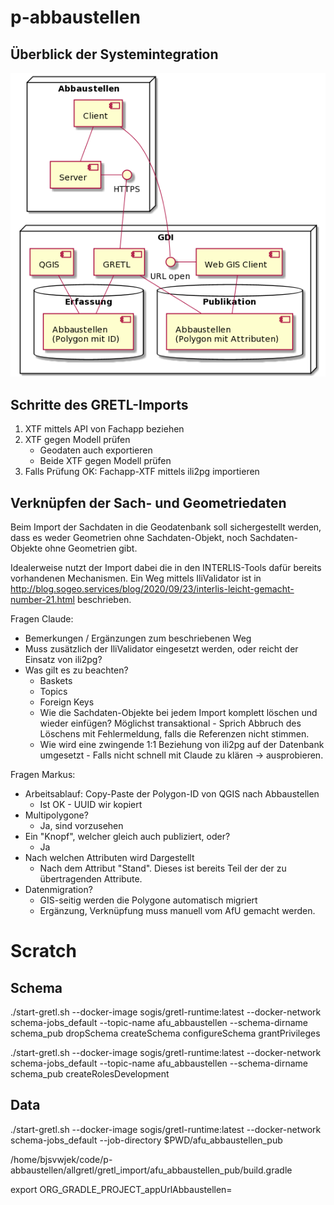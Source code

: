 # p-abbaustellen

## Überblick der Systemintegration

![Integrationsdiagramm](integration.png)

## Schritte des GRETL-Imports

1. XTF mittels API von Fachapp beziehen
1. XTF gegen Modell prüfen
    * Geodaten auch exportieren
    * Beide XTF gegen Modell prüfen
1. Falls Prüfung OK: Fachapp-XTF mittels ili2pg importieren

## Verknüpfen der Sach- und Geometriedaten 

Beim Import der Sachdaten in die Geodatenbank soll sichergestellt werden, dass es weder Geometrien ohne Sachdaten-Objekt, noch Sachdaten-Objekte ohne Geometrien gibt.

Idealerweise nutzt der Import dabei die in den INTERLIS-Tools dafür bereits vorhandenen Mechanismen. Ein Weg mittels IliValidator ist in <http://blog.sogeo.services/blog/2020/09/23/interlis-leicht-gemacht-number-21.html> beschrieben.

Fragen Claude:

* Bemerkungen / Ergänzungen zum beschriebenen Weg
* Muss zusätzlich der IliValidator eingesetzt werden, oder reicht der Einsatz von ili2pg?
* Was gilt es zu beachten?
    * Baskets
    * Topics
    * Foreign Keys
    * Wie die Sachdaten-Objekte bei jedem Import komplett löschen und wieder einfügen? Möglichst transaktional - Sprich Abbruch des Löschens mit Fehlermeldung, falls die Referenzen nicht stimmen.
    * Wie wird eine zwingende 1:1 Beziehung von ili2pg auf der Datenbank umgesetzt - Falls nicht schnell mit Claude zu klären -> ausprobieren.


Fragen Markus:

* Arbeitsablauf: Copy-Paste der Polygon-ID von QGIS nach Abbaustellen
    * Ist OK - UUID wir kopiert
* Multipolygone?
    * Ja, sind vorzusehen
* Ein "Knopf", welcher gleich auch publiziert, oder?
    * Ja
* Nach welchen Attributen wird Dargestellt
    * Nach dem Attribut "Stand". Dieses ist bereits Teil der der zu übertragenden Attribute.
* Datenmigration?
    * GIS-seitig werden die Polygone automatisch migriert
    * Ergänzung, Verknüpfung muss manuell vom AfU gemacht werden.


# Scratch

## Schema

./start-gretl.sh --docker-image sogis/gretl-runtime:latest --docker-network schema-jobs_default --topic-name afu_abbaustellen --schema-dirname schema_pub dropSchema createSchema configureSchema grantPrivileges

./start-gretl.sh --docker-image sogis/gretl-runtime:latest --docker-network schema-jobs_default --topic-name afu_abbaustellen --schema-dirname schema_pub  createRolesDevelopment

## Data



./start-gretl.sh --docker-image sogis/gretl-runtime:latest --docker-network schema-jobs_default --job-directory $PWD/afu_abbaustellen_pub

/home/bjsvwjek/code/p-abbaustellen/allgretl/gretl_import/afu_abbaustellen_pub/build.gradle


export ORG_GRADLE_PROJECT_appUrlAbbaustellen=